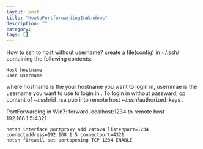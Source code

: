 ```yaml
---
layout: post
title: "HowtoPortforwardingInWindows"
description: ""
category: 
tags: []
---
```


How to ssh to host without username?
create a file(config) in ~/.ssh/ containing the following contents:

    Host hostname
    User username


where hostname is the your hostname you want to login in, usernmae is the username you want to use to login in .
To login in without passward, cp content of ~/.ssh/id_rsa.pub into remote host ~/.ssh/authorized_keys .


PortForwarding in Win7:
forward localhost:1234 to remote host 192.168.1.5:4321

    netsh interface portproxy add v4tov4 listenport=1234 connectaddress=192.168.1.5 connectport=4321
    netsh firewall set portopening TCP 1234 ENABLE

